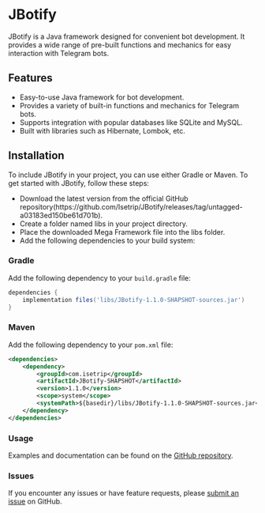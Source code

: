 # JBotify

JBotify is a Java framework designed for convenient bot development. It provides a wide range of pre-built functions and mechanics for easy interaction with Telegram bots.

## Features

<ul>
  <li>Easy-to-use Java framework for bot development.</li>
  <li>Provides a variety of built-in functions and mechanics for Telegram bots.</li>
  <li>Supports integration with popular databases like SQLite and MySQL.</li>
  <li>Built with libraries such as Hibernate, Lombok, etc.</li>
</ul>

## Installation

To include JBotify in your project, you can use either Gradle or Maven.
To get started with JBotify, follow these steps:

<ul>
    <li>Download the latest version from the official GitHub repository(https://github.com/Isetrip/JBotify/releases/tag/untagged-a03183ed150be61d701b).</li>
    <li>Create a folder named libs in your project directory.</li>
    <li>Place the downloaded Mega Framework file into the libs folder.</li>
    <li>Add the following dependencies to your build system:</li>
</ul>

### Gradle

Add the following dependency to your `build.gradle` file:

```groovy
dependencies {
    implementation files('libs/JBotify-1.1.0-SHAPSHOT-sources.jar')
}
```

### Maven

Add the following dependency to your `pom.xml` file:

```xml
<dependencies>
    <dependency>
        <groupId>com.isetrip</groupId>
        <artifactId>JBotify-SHAPSHOT</artifactId>
        <version>1.1.0</version>
        <scope>system</scope>
        <systemPath>${basedir}/libs/JBotify-1.1.0-SHAPSHOT-sources.jar</systemPath>
    </dependency>
</dependencies>


```

### Usage

Examples and documentation can be found on the [GitHub repository](https://github.com/Isetrip/JBotify/tree/main/src/main/java/com/isetrip/jbotify/examples).

### Issues

If you encounter any issues or have feature requests, please [submit an issue](https://github.com/Isetrip/JBotify/issues) on GitHub.
